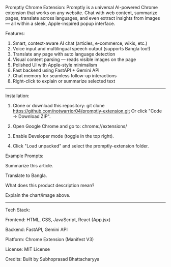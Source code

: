 Promptly Chrome Extension:
Promptly is a universal AI-powered Chrome extension that works on any website. Chat with web content, summarize pages, translate across languages, and even extract insights from images — all within a sleek, Apple-inspired popup interface.

Features:

1. Smart, context-aware AI chat (articles, e-commerce, wikis, etc.)
2. Voice input and multilingual speech output (supports Bangla too!)
3. Translate any page with auto language detection
4. Visual content parsing — reads visible images on the page
5. Polished UI with Apple-style minimalism
6. Fast backend using FastAPI + Gemini API
7. Chat memory for seamless follow-up interactions
8. Right-click to explain or summarize selected text

-----------------------------------------------------------------------------------------------

Installation:

1. Clone or download this repository:
git clone https://github.com/notwarrior04/promptly-extension.git
Or click "Code → Download ZIP".

2. Open Google Chrome and go to:
chrome://extensions/

3. Enable Developer mode (toggle in the top right).

4. Click "Load unpacked" and select the promptly-extension folder.

Example Prompts:

Summarize this article.

Translate to Bangla.

What does this product description mean?

Explain the chart/image above.


-----------------------------------------------------------------------------------------------

Tech Stack:

Frontend: HTML, CSS, JavaScript, React (App.jsx)

Backend: FastAPI, Gemini API

Platform: Chrome Extension (Manifest V3)

License:
MIT License

Credits:
Built by Subhoprasad Bhattacharyya